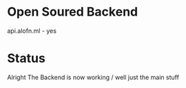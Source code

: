 # Open Soured Backend

api.alofn.ml - yes

# Status

Alright The Backend is now working / well just the main stuff
